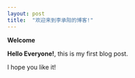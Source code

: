 ```yaml
---
layout: post
title:  "欢迎来到李承阳的博客!"
---
```


**Welcome**

**Hello Everyone!**, this is my first blog post.

I hope you like it!
